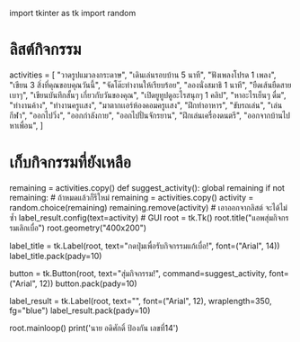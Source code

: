 import tkinter as tk
import random

# ลิสต์กิจกรรม
activities = [
    "วาดรูปแมวลงกระดาษ",
    "เดินเล่นรอบบ้าน 5 นาที",
    "ฟังเพลงโปรด 1 เพลง",
    "เขียน 3 สิ่งที่คุณขอบคุณวันนี้",
    "จัดโต๊ะทำงานให้เรียบร้อย",
    "ลองนั่งสมาธิ 1 นาที",
    "ยืดเส้นยืดสายเบาๆ",
    "เขียนบันทึกสั้นๆ เกี่ยวกับวันของคุณ",
    "เปิดยูทูปดูอะไรสนุกๆ 1 คลิป",
    "หาอะไรเย็นๆ ดื่ม",
    "ทำงานค้าง",
    "ทำงานครูเเสง",
    "มาตากเเอร์ห้องคอมครูเเสง",
    "ฝึกทำอาหาร",
    "ขับรถเล่น",
    "เล่นกีฬา",
    "ออกไปวิ่ง",
    "ออกกำลังกาย",
    "ออกไปปั่นจักรยาน",
    "ฝึกเล่นเครื่องดนตรี",
    "ออกจากบ้านไปหาเพื่อน",
]

# เก็บกิจกรรมที่ยังเหลือ
remaining = activities.copy()
def suggest_activity():
    global remaining
    if not remaining:  # ถ้าหมดแล้วก็รีใหม่
        remaining = activities.copy()
    activity = random.choice(remaining)
    remaining.remove(activity)  # เอาออกจากลิสต์ จะได้ไม่ซ้ำ
    label_result.config(text=activity)
    # GUI
root = tk.Tk()
root.title("แอพสุ่มกิจกรรมเลิกเบื่อ")
root.geometry("400x200")

label_title = tk.Label(root, text="กดปุ่มเพื่อรับกิจกรรมแก้เบื่อ!", font=("Arial", 14))
label_title.pack(pady=10)

button = tk.Button(root, text="สุ่มกิจกรรม!", command=suggest_activity, font=("Arial", 12))
button.pack(pady=10)

label_result = tk.Label(root, text="", font=("Arial", 12), wraplength=350, fg="blue")
label_result.pack(pady=10)

root.mainloop()
print('นาย อดิศักดิ์ ป้องกัน เลขที่14')
